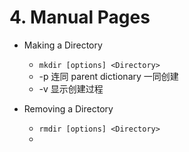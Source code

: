 # 4. Manual Pages

* Making a Directory
    * `mkdir [options] <Directory>`
    *  -p 连同 parent dictionary 一同创建
    * -v 显示创建过程

* Removing a Directory
    * `rmdir [options] <Directory>`
    * 



